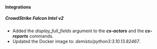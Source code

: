 
#### Integrations

##### CrowdStrike Falcon Intel v2

- Added the *display_full_fields* argument to the ***cs-actors*** and the ***cs-reports*** commands.
- Updated the Docker image to: *demisto/python3:3.10.13.82467*.
